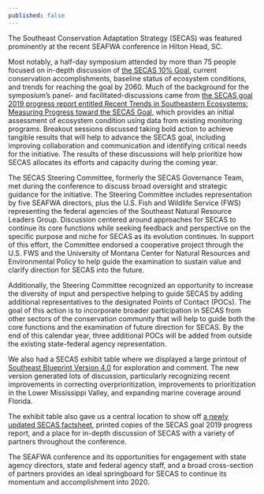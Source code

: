 ```yaml
---
published: false
---
```

The Southeast Conservation Adaptation Strategy (SECAS) was featured prominently at the recent SEAFWA conference in Hilton Head, SC.

Most notably, a half-day symposium attended by more than 75 people focused on in-depth discussion of [the SECAS 10% Goal](http://secassoutheast.org/our-goal), current conservation accomplishments, baseline status of ecosystem conditions, and trends for reaching the goal by 2060. Much of the background for the symposium’s panel- and facilitated-discussions came from [the SECAS goal 2019 progress report entitled Recent Trends in Southeastern Ecosystems: Measuring Progress toward the SECAS Goal](http://secassoutheast.org/pdf/SECAS-goal-report-2019.pdf), which provides an initial assessment of ecosystem condition using data from existing monitoring programs. Breakout sessions discussed taking bold action to achieve tangible results that will help to advance the SECAS goal, including improving collaboration and communication and identifying critical needs for the initiative. The results of these discussions will help prioritize how SECAS allocates its efforts and capacity during the coming year.

The SECAS Steering Committee, formerly the SECAS Governance Team, met during the conference to discuss broad oversight and strategic guidance for the initiative. The Steering Committee includes representation by five SEAFWA directors, plus the U.S. Fish and Wildlife Service (FWS) representing the federal agencies of the Southeast Natural Resource Leaders Group. Discussion centered around approaches for SECAS to continue its core functions while seeking feedback and perspective on the specific purpose and niche for SECAS as its evolution continues. In support of this effort, the Committee endorsed a cooperative project through the U.S. FWS and the University of Montana Center for Natural Resources and Environmental Policy to help guide the examination to sustain value and clarify direction for SECAS into the future.

Additionally, the Steering Committee recognized an opportunity to increase the diversity of input and perspective helping to guide SECAS by adding additional representatives to the designated Points of Contact (POCs). The goal of this action is to incorporate broader participation in SECAS from other sectors of the conservation community that will help to guide both the core functions and the examination of future direction for SECAS. By the end of this calendar year, three additional POCs will be added from outside the existing state-federal agency representation.

We also had a SECAS exhibit table where we displayed a large printout of [Southeast Blueprint Version 4.0](http://secassoutheast.org/blueprint) for exploration and comment. The new version generated lots of discussion, particularly recognizing recent improvements in correcting overprioritization, improvements to prioritization in the Lower Mississippi Valley, and expanding marine coverage around Florida.

The exhibit table also gave us a central location to show off [a newly updated SECAS factsheet](http://secassoutheast.org/pdf/SECASFactsheet_2019_web.pdf), printed copies of the SECAS goal 2019 progress report, and a place for in-depth discussion of SECAS with a variety of partners throughout the conference.

The SEAFWA conference and its opportunities for engagement with state agency directors, state and federal agency staff, and a broad cross-section of partners provides an ideal springboard for SECAS to continue its momentum and accomplishment into 2020.